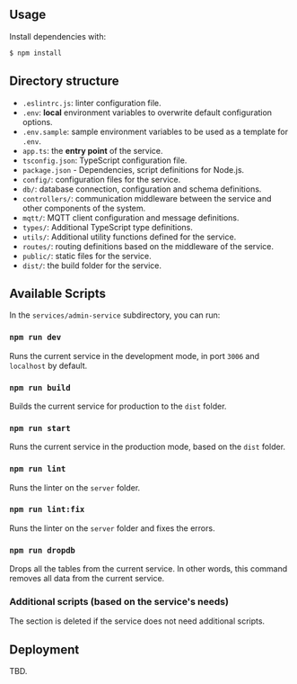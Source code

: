 ## Usage

Install dependencies with:

```bash
$ npm install
```

## Directory structure

- `.eslintrc.js`: linter configuration file.
- `.env`: **local** environment variables to overwrite default configuration options.
- `.env.sample`: sample environment variables to be used as a template for `.env`.
- `app.ts`: the **entry point** of the service.
- `tsconfig.json`: TypeScript configuration file.
- `package.json` - Dependencies, script definitions for Node.js.
- `config/`: configuration files for the service.
- `db/`: database connection, configuration and schema definitions.
- `controllers/`: communication middleware between the service and other components of the system.
- `mqtt/`: MQTT client configuration and message definitions.
- `types/`: Additional TypeScript type definitions.
- `utils/`: Additional utility functions defined for the service.
- `routes/`: routing definitions based on the middleware of the service.
- `public/`: static files for the service.
- `dist/`: the build folder for the service.

## Available Scripts

In the `services/admin-service` subdirectory, you can run:

### `npm run dev`

Runs the current service in the development mode, in port `3006` and `localhost` by default.

### `npm run build`

Builds the current service for production to the `dist` folder.

### `npm run start`

Runs the current service in the production mode, based on the `dist` folder.

### `npm run lint`

Runs the linter on the `server` folder.

### `npm run lint:fix`

Runs the linter on the `server` folder and fixes the errors.

### `npm run dropdb`

Drops all the tables from the current service. In other words, this command removes all data from the current service.

### Additional scripts (based on the service's needs)

The section is deleted if the service does not need additional scripts.

## Deployment

TBD.
